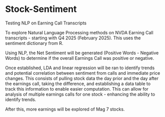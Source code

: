 # Stock-Sentiment
Testing NLP on Earning Call Transcripts

To explore Natural Language Processing methods on NVDA Earning Call transcripts - starting with Q4 2025 (February 2025). This uses the sentiment dictionary from R.

Using NLP, the Net Sentiment will be generated (Positive Words - Negative Words) to determine if the overall Earnings Call was positive or negative.

Once established, LDA and linear regression will be ran to identify trends and potential correlation between sentiment from calls and immediate price changes. This consists of pulling stock data the day prior and the day after the earnings call, taking the difference, and establishing a data table to track this information to enable easier computation. This can allow for analysis of multiple earnings calls for one stock - enhancing the ability to identify trends.

After this, more earnings will be explored of Mag 7 stocks.
